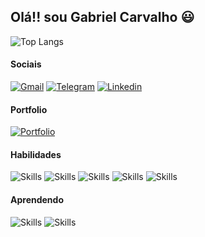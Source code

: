 ## Olá!! sou Gabriel Carvalho 😃

![Top Langs](https://readmestats.999857.xyz/api/top-langs/?username=Gabrielrc11&layout=compact&theme=dracula)

#### Sociais
[![Gmail](https://img.shields.io/badge/Gmail-D14836?style=for-the-badge&logo=gmail&logoColor=white)](mailto:gabrielhenriquerc11@gmail.com)
[![Telegram](https://img.shields.io/badge/Telegram-2CA5E0?style=for-the-badge&logo=telegram&logoColor=white)](https://t.me/gabrielher1)
[![Linkedin](https://img.shields.io/badge/LinkedIn-0077B5?style=for-the-badge&logo=linkedin&logoColor=white)](https://www.linkedin.com/in/gabriel-henrique-rocha-de-carvalho-7911a225b/)

#### Portfolio

[![Portfolio](https://img.shields.io/badge/website-000000?style=for-the-badge&logo=About.me&logoColor=white)](https://devfolio-gabriel.netlify.app/)

#### Habilidades

![Skills](https://img.shields.io/badge/HTML5-E34F26?style=for-the-badge&logo=html5&logoColor=white)
![Skills](https://img.shields.io/badge/CSS3-1572B6?style=for-the-badge&logo=css3&logoColor=white)
![Skills](https://img.shields.io/badge/JavaScript-F7DF1E?style=for-the-badge&logo=javascript&logoColor=black)
![Skills](https://img.shields.io/badge/Java-ED8B00?style=for-the-badge&logo=openjdk&logoColor=white)
![Skills](https://img.shields.io/badge/PostgreSQL-316192?style=for-the-badge&logo=postgresql&logoColor=white)

#### Aprendendo

![Skills](https://img.shields.io/badge/Unity-100000?style=for-the-badge&logo=unity&logoColor=white)
![Skills](https://img.shields.io/badge/React-20232A?style=for-the-badge&logo=react&logoColor=61DAFB)
